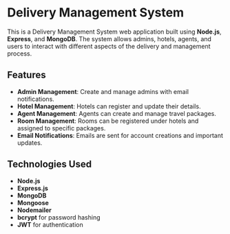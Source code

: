# Delivery Management System

This is a Delivery Management System web application built using **Node.js**, **Express**, and **MongoDB**. The system allows admins, hotels, agents, and users to interact with different aspects of the delivery and management process.

## Features
- **Admin Management**: Create and manage admins with email notifications.
- **Hotel Management**: Hotels can register and update their details.
- **Agent Management**: Agents can create and manage travel packages.
- **Room Management**: Rooms can be registered under hotels and assigned to specific packages.
- **Email Notifications**: Emails are sent for account creations and important updates.
  
## Technologies Used
- **Node.js**
- **Express.js**
- **MongoDB**
- **Mongoose**
- **Nodemailer**
- **bcrypt** for password hashing
- **JWT** for authentication
